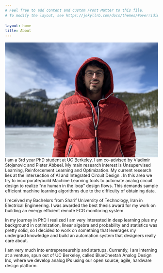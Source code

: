 ```yaml
---
# Feel free to add content and custom Front Matter to this file.
# To modify the layout, see https://jekyllrb.com/docs/themes/#overriding-theme-defaults

layout: home
title: About
---
```

<div class="image-cropper">
    <img class="wall_image" src="/assets/img/wall.JPG"
         alt="personal pic"
         style="float: right; margin-left: 10px;" />
</div>
I am a 3rd year PhD student at UC Berkeley. I am co-advised by Vladimir Stojanovic and Pieter
Abbeel. My main research interest is Unsupervised Learning, Reinforcement Learning and
Optimization. My current research lies at the intersection of AI and Integrated Circuit Design
. In this area we try to incorporate/build Machine Learning tools to automate analog circuit
design to realize “no human in the loop” design flows. This demands sample efficient machine
learning algorithms due to the difficulty of obtaining data.

I received my Bachelors from Sharif University of Technology, Iran in Electrical Engineering. I
was awarded the best thesis award for my work on building an energy efficient remote ECG monitoring
system. 

In my journey in PhD I realized I am very interested in deep learning plus my background in
optimization, linear algebra and probability and statistics was pretty solid, so I decided to
work on something that leverages my undergrad knowledge and build an automation system that
designers really care about.  

I am very much into entrepreneurship and startups. Currently, I am interning at a venture, spun out 
of UC Berkeley, called BlueCheetah Analog Design Inc, where we develop analog IPs using our open 
source, agile, hardware design platform. 
